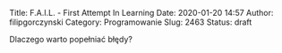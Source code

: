 Title: F.A.I.L. - First Attempt In Learning
Date: 2020-01-20 14:57
Author: filipgorczynski
Category: Programowanie
Slug: 2463
Status: draft

Dlaczego warto popełniać błędy?
